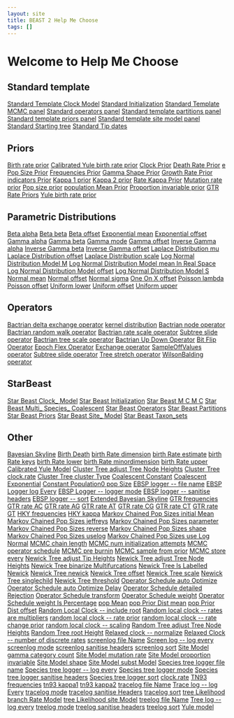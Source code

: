 ```yaml
---
layout: site
title: BEAST 2 Help Me Choose
tags: []
---
```


# Welcome to Help Me Choose

## Standard template
<a href='/hmc/hmc/Standard/Clock_Model/'>Standard Template Clock Model</a>
<a href='/hmc/hmc/Standard/Initialization/'>Standard  Initialization</a>
<a href='/hmc/hmc/Standard/MCMC/'>Standard Template MCMC panel</a>
<a href='/hmc/hmc/Standard/Operators/'>Standard  operators panel</a>
<a href='/hmc/hmc/Standard/Partitions/'>Standard template partitions panel</a>
<a href='/hmc/hmc/Standard/Priors/'>Standard template priors panel</a>
<a href='/hmc/hmc/Standard/Site_Model/'>Standard template site model panel</a>
<a href='/hmc/hmc/Standard/Starting_tree/'>Standard Starting tree</a>
<a href='/hmc/hmc/Standard/Tip_Dates/'>Standard  Tip dates</a>

## Priors
<a href='/hmc/hmc/Priors/BirthRatePrior/'>Birth rate prior</a>
<a href='/hmc/hmc/Priors/CalibratedYuleBirthRatePrior/'>Calibrated Yule birth rate prior</a>
<a href='/hmc/hmc/Priors/ClockPrior/'>Clock Prior</a>
<a href='/hmc/hmc/Priors/DeathRatePrior/'>Death Rate Prior</a>
<a href='/hmc/hmc/Priors/ePopSizePrior/'>e Pop Size Prior</a>
<a href='/hmc/hmc/Priors/FrequenciesPrior/'>Frequencies Prior</a>
<a href='/hmc/hmc/Priors/GammaShapePrior/'>Gamma Shape Prior</a>
<a href='/hmc/hmc/Priors/GrowthRatePrior/'>Growth Rate Prior</a>
<a href='/hmc/hmc/Priors/indicatorsPrior/'>indicators Prior</a>
<a href='/hmc/hmc/Priors/kappa1Prior/'>Kappa 1 prior</a>
<a href='/hmc/hmc/Priors/kappa2Prior/'>Kappa 2 prior</a>
<a href='/hmc/hmc/Priors/KappaPrior/'>Rate Kappa Prior</a>
<a href='/hmc/hmc/Priors/MutationRatePrior/'>Mutation rate prior</a>
<a href='/hmc/hmc/Priors/PopSizePrior/'>Pop size prior</a>
<a href='/hmc/hmc/Priors/populationMeanPrior/'>population Mean Prior</a>
<a href='/hmc/hmc/Priors/PropInvariantPrior/'>Proportion invariable prior</a>
<a href='/hmc/hmc/Priors/RateGTRPrior/'>GTR Rate Priors</a>
<a href='/hmc/hmc/Priors/YuleBirthRatePrior/'>Yule birth rate prior</a>

## Parametric Distributions
<a href='/hmc/hmc/ParametricDistributions/Beta/alpha/'>Beta alpha</a>
<a href='/hmc/hmc/ParametricDistributions/Beta/beta/'>Beta beta</a>
<a href='/hmc/hmc/ParametricDistributions/Beta/offset/'>Beta offset</a>
<a href='/hmc/hmc/ParametricDistributions/Exponential/mean/'>Exponential mean</a>
<a href='/hmc/hmc/ParametricDistributions/Exponential/offset/'>Exponential offset</a>
<a href='/hmc/hmc/ParametricDistributions/Gamma/alpha/'>Gamma alpha</a>
<a href='/hmc/hmc/ParametricDistributions/Gamma/beta/'>Gamma beta</a>
<a href='/hmc/hmc/ParametricDistributions/Gamma/mode/'>Gamma mode</a>
<a href='/hmc/hmc/ParametricDistributions/Gamma/offset/'>Gamma offset</a>
<a href='/hmc/hmc/ParametricDistributions/InverseGamma/alpha/'>Inverse Gamma alpha</a>
<a href='/hmc/hmc/ParametricDistributions/InverseGamma/beta/'>Inverse Gamma beta</a>
<a href='/hmc/hmc/ParametricDistributions/InverseGamma/offset/'>Inverse Gamma offset</a>
<a href='/hmc/hmc/ParametricDistributions/LaplaceDistribution/mu/'>Laplace Distribution mu</a>
<a href='/hmc/hmc/ParametricDistributions/LaplaceDistribution/offset/'>Laplace Distribution offset</a>
<a href='/hmc/hmc/ParametricDistributions/LaplaceDistribution/scale/'>Laplace Distribution scale</a>
<a href='/hmc/hmc/ParametricDistributions/LogNormalDistributionModel/M/'>Log Normal Distribution Model  M</a>
<a href='/hmc/hmc/ParametricDistributions/LogNormalDistributionModel/meanInRealSpace/'>Log Normal Distribution Model mean In Real Space</a>
<a href='/hmc/hmc/ParametricDistributions/LogNormalDistributionModel/offset/'>Log Normal Distribution Model offset</a>
<a href='/hmc/hmc/ParametricDistributions/LogNormalDistributionModel/S/'>Log Normal Distribution Model  S</a>
<a href='/hmc/hmc/ParametricDistributions/Normal/mean/'>Normal mean</a>
<a href='/hmc/hmc/ParametricDistributions/Normal/offset/'>Normal offset</a>
<a href='/hmc/hmc/ParametricDistributions/Normal/sigma/'>Normal sigma</a>
<a href='/hmc/hmc/ParametricDistributions/OneOnX/offset/'>One On X offset</a>
<a href='/hmc/hmc/ParametricDistributions/Poisson/lambda/'>Poisson lambda</a>
<a href='/hmc/hmc/ParametricDistributions/Poisson/offset/'>Poisson offset</a>
<a href='/hmc/hmc/ParametricDistributions/Uniform/lower/'>Uniform lower</a>
<a href='/hmc/hmc/ParametricDistributions/Uniform/offset/'>Uniform offset</a>
<a href='/hmc/hmc/ParametricDistributions/Uniform/upper/'>Uniform upper</a>

## Operators
<a href='/hmc/hmc/Operators/BactrianDeltaExchange/'>Bactrian delta exchange operator</a>
<a href='/hmc/hmc/Operators/BactrianDistribution/'>kernel distribution</a>
<a href='/hmc/hmc/Operators/BactrianNodeOperator/'>Bactrian node operator</a>
<a href='/hmc/hmc/Operators/BactrianRandomWalk/'>Bactrian random walk operator</a>
<a href='/hmc/hmc/Operators/BactrianRateScaler/'>Bactrian rate scale operator</a>
<a href='/hmc/hmc/Operators/BactrianSubtreeSlide/'>Subtree slide operator</a>
<a href='/hmc/hmc/Operators/BactrianTreeScaler/'>Bactrian tree scale operator</a>
<a href='/hmc/hmc/Operators/BactrianUpDown/'>Bactrian Up Down Operator</a>
<a href='/hmc/hmc/Operators/BitFlipper/'>Bit Flip Operator</a>
<a href='/hmc/hmc/Operators/EpochFlexer/'>Epoch Flex Operator</a>
<a href='/hmc/hmc/Operators/Exchange/'>Exchange operator</a>
<a href='/hmc/hmc/Operators/SampleOffValues/'>SampleOffValues operator</a>
<a href='/hmc/hmc/Operators/SubtreeSlide/'>Subtree slide operator</a>
<a href='/hmc/hmc/Operators/TreeStretcher/'>Tree stretch operator</a>
<a href='/hmc/hmc/Operators/WilsonBalding/'>WilsonBalding operator</a>

## StarBeast
<a href='/hmc/hmc/StarBeast/Clock_Model/'>Star Beast  Clock_ Model</a>
<a href='/hmc/hmc/StarBeast/Initialization/'>Star Beast  Initialization</a>
<a href='/hmc/hmc/StarBeast/MCMC/'>Star Beast  M C M C</a>
<a href='/hmc/hmc/StarBeast/Multi_Species_Coalescent/'>Star Beast  Multi_ Species_ Coalescent</a>
<a href='/hmc/hmc/StarBeast/Operators/'>Star Beast  Operators</a>
<a href='/hmc/hmc/StarBeast/Partitions/'>Star Beast  Partitions</a>
<a href='/hmc/hmc/StarBeast/Priors/'>Star Beast  Priors</a>
<a href='/hmc/hmc/StarBeast/Site_Model/'>Star Beast  Site_ Model</a>
<a href='/hmc/hmc/StarBeast/Taxon_sets/'>Star Beast  Taxon_sets</a>

## Other
<a href='/hmc/hmc/BayesianSkyline/index/'>Bayesian Skyline</a>
<a href='/hmc/hmc/BirthDeath/index/'>Birth Death</a>
<a href='/hmc/hmc/birthRate/dimension/'>birth Rate dimension</a>
<a href='/hmc/hmc/birthRate/estimate/'>birth Rate estimate</a>
<a href='/hmc/hmc/birthRate/keys/'>birth Rate keys</a>
<a href='/hmc/hmc/birthRate/lower/'>birth Rate lower</a>
<a href='/hmc/hmc/birthRate/minordimension/'>birth Rate minordimension</a>
<a href='/hmc/hmc/birthRate/upper/'>birth Rate upper</a>
<a href='/hmc/hmc/CalibratedYuleModel/index/'>Calibrated Yule Model</a>
<a href='/hmc/hmc/ClusterTree/adjustTreeNodeHeights/'>Cluster Tree adjust Tree Node Heights</a>
<a href='/hmc/hmc/ClusterTree/clock.rate/'>Cluster Tree clock.rate</a>
<a href='/hmc/hmc/ClusterTree/clusterType/'>Cluster Tree cluster Type</a>
<a href='/hmc/hmc/CoalescentConstant/index/'>Coalescent Constant</a>
<a href='/hmc/hmc/CoalescentExponential/index/'>Coalescent Exponential</a>
<a href='/hmc/hmc/ConstantPopulation0/popSize/'>Constant Population0 pop Size</a>
<a href='/hmc/hmc/EBSPLogger/fileName/'>EBSP logger -- file name</a>
<a href='/hmc/hmc/EBSPLogger/logEvery/'>EBSP Logger log Every</a>
<a href='/hmc/hmc/EBSPLogger/mode/'>EBSP Logger -- logger mode</a>
<a href='/hmc/hmc/EBSPLogger/sanitiseHeaders/'>EBSP logger -- sanitise headers</a>
<a href='/hmc/hmc/EBSPLogger/sort/'>EBSP logger -- sort</a>
<a href='/hmc/hmc/ExtendedBayesianSkyline/index/'>Extended Bayesian Skyline</a>
<a href='/hmc/hmc/gtr/frequencies/'>GTR frequencies</a>
<a href='/hmc/hmc/gtr/rateAC/'>GTR rate AC</a>
<a href='/hmc/hmc/gtr/rateAG/'>GTR rate AG</a>
<a href='/hmc/hmc/gtr/rateAT/'>GTR rate AT</a>
<a href='/hmc/hmc/gtr/rateCG/'>GTR rate CG</a>
<a href='/hmc/hmc/gtr/rateCT/'>GTR rate CT</a>
<a href='/hmc/hmc/gtr/rateGT/'>GTR rate GT</a>
<a href='/hmc/hmc/hky/frequencies/'>HKY frequencies</a>
<a href='/hmc/hmc/hky/kappa/'>HKY kappa</a>
<a href='/hmc/hmc/MarkovChainedPopSizes/initialMean/'>Markov Chained Pop Sizes initial Mean</a>
<a href='/hmc/hmc/MarkovChainedPopSizes/jeffreys/'>Markov Chained Pop Sizes jeffreys</a>
<a href='/hmc/hmc/MarkovChainedPopSizes/parameter/'>Markov Chained Pop Sizes parameter</a>
<a href='/hmc/hmc/MarkovChainedPopSizes/reverse/'>Markov Chained Pop Sizes reverse</a>
<a href='/hmc/hmc/MarkovChainedPopSizes/shape/'>Markov Chained Pop Sizes shape</a>
<a href='/hmc/hmc/MarkovChainedPopSizes/uselog/'>Markov Chained Pop Sizes uselog</a>
<a href='/hmc/hmc/MarkovChainedPopSizes/useLogNormal/'>Markov Chained Pop Sizes use Log Normal</a>
<a href='/hmc/hmc/mcmc/chainLength/'>MCMC chain length</a>
<a href='/hmc/hmc/mcmc/numInitializationAttempts/'>MCMC num initialization attempts</a>
<a href='/hmc/hmc/mcmc/operatorschedule/'>MCMC operator schedule</a>
<a href='/hmc/hmc/mcmc/preBurnin/'>MCMC pre burnin</a>
<a href='/hmc/hmc/mcmc/sampleFromPrior/'>MCMC sample from prior</a>
<a href='/hmc/hmc/mcmc/storeEvery/'>MCMC store every</a>
<a href='/hmc/hmc/NewickTree/adjustTipHeights/'>Newick Tree adjust Tip Heights</a>
<a href='/hmc/hmc/NewickTree/adjustTreeNodeHeights/'>Newick Tree adjust Tree Node Heights</a>
<a href='/hmc/hmc/NewickTree/binarizeMultifurcations/'>Newick Tree binarize Multifurcations</a>
<a href='/hmc/hmc/NewickTree/IsLabelledNewick/'>Newick Tree  Is Labelled Newick</a>
<a href='/hmc/hmc/NewickTree/newick/'>Newick Tree newick</a>
<a href='/hmc/hmc/NewickTree/offset/'>Newick Tree offset</a>
<a href='/hmc/hmc/NewickTree/scale/'>Newick Tree scale</a>
<a href='/hmc/hmc/NewickTree/singlechild/'>Newick Tree singlechild</a>
<a href='/hmc/hmc/NewickTree/threshold/'>Newick Tree threshold</a>
<a href='/hmc/hmc/OperatorSchedule/autoOptimize/'>Operator Schedule auto Optimize</a>
<a href='/hmc/hmc/OperatorSchedule/autoOptimizeDelay/'>Operator Schedule auto Optimize Delay</a>
<a href='/hmc/hmc/OperatorSchedule/detailedRejection/'>Operator Schedule detailed Rejection</a>
<a href='/hmc/hmc/OperatorSchedule/transform/'>Operator Schedule transform</a>
<a href='/hmc/hmc/OperatorSchedule/weight/'>Operator Schedule weight</a>
<a href='/hmc/hmc/OperatorSchedule/weightIsPercentage/'>Operator Schedule weight Is Percentage</a>
<a href='/hmc/hmc/popMean/index/'>pop Mean</a>
<a href='/hmc/hmc/popPriorDist/mean/'>pop Prior Dist mean</a>
<a href='/hmc/hmc/popPriorDist/offset/'>pop Prior Dist offset</a>
<a href='/hmc/hmc/RandomLocalClock/includeRoot/'>Random Local Clock -- include root</a>
<a href='/hmc/hmc/RandomLocalClock/ratesAreMultipliers/'>Random local clock -- rates are multipliers</a>
<a href='/hmc/hmc/RandomLocalClock/RatesPrior/'>random local clock -- rate prior</a>
<a href='/hmc/hmc/RandomLocalClock/RRateChangesPrior/'>random local clock -- rate change prior</a>
<a href='/hmc/hmc/RandomLocalClock/scaling/'>random local clock -- scaling</a>
<a href='/hmc/hmc/RandomTree/adjustTreeNodeHeights/'>Random Tree adjust Tree Node Heights</a>
<a href='/hmc/hmc/RandomTree/rootHeight/'>Random Tree root Height</a>
<a href='/hmc/hmc/RelaxedClock/normalize/'>Relaxed clock -- normalize</a>
<a href='/hmc/hmc/RelaxedClock/numberOfDiscreteRates/'>Relaxed Clock -- number of discrete rates</a>
<a href='/hmc/hmc/screenlog/fileName/'>screenlog file Name</a>
<a href='/hmc/hmc/screenlog/logEvery/'>Screen log -- log every</a>
<a href='/hmc/hmc/screenlog/mode/'>screenlog mode</a>
<a href='/hmc/hmc/screenlog/sanitiseHeaders/'>screenlog sanitise headers</a>
<a href='/hmc/hmc/screenlog/sort/'>screenlog sort</a>
<a href='/hmc/hmc/SiteModel/gammaCategoryCount/'>Site Model gamma category count</a>
<a href='/hmc/hmc/SiteModel/mutationRate/'>Site Model mutation rate</a>
<a href='/hmc/hmc/SiteModel/proportionInvariant/'>Site Model proportion invariable</a>
<a href='/hmc/hmc/SiteModel/shape/'>Site Model shape</a>
<a href='/hmc/hmc/SiteModel/substModel/'>Site Model subst Model</a>
<a href='/hmc/hmc/speciesTreeLogger/fileName/'>Species tree logger file name</a>
<a href='/hmc/hmc/speciesTreeLogger/logEvery/'>Species tree logger -- log every</a>
<a href='/hmc/hmc/speciesTreeLogger/mode/'>Species tree logger mode</a>
<a href='/hmc/hmc/speciesTreeLogger/sanitiseHeaders/'>Species tree logger sanitise headers</a>
<a href='/hmc/hmc/speciesTreeLogger/sort/'>Species tree logger sort</a>
<a href='/hmc/hmc/StrictClock/clock.rate/'>clock.rate</a>
<a href='/hmc/hmc/tn93/frequencies/'>TN93 frequencies</a>
<a href='/hmc/hmc/tn93/kappa1/'>tn93 kappa1</a>
<a href='/hmc/hmc/tn93/kappa2/'>tn93 kappa2</a>
<a href='/hmc/hmc/tracelog/fileName/'>tracelog file Name</a>
<a href='/hmc/hmc/tracelog/logEvery/'>Trace log -- log Every</a>
<a href='/hmc/hmc/tracelog/mode/'>tracelog mode</a>
<a href='/hmc/hmc/tracelog/sanitiseHeaders/'>tracelog sanitise Headers</a>
<a href='/hmc/hmc/tracelog/sort/'>tracelog sort</a>
<a href='/hmc/hmc/treeLikelihood/branchRateModel/'>tree Likelihood branch Rate Model</a>
<a href='/hmc/hmc/treeLikelihood/siteModel/'>tree Likelihood site Model</a>
<a href='/hmc/hmc/treelog/fileName/'>treelog file Name</a>
<a href='/hmc/hmc/treelog/logEvery/'>Tree log -- log every</a>
<a href='/hmc/hmc/treelog/mode/'>treelog mode</a>
<a href='/hmc/hmc/treelog/sanitiseHeaders/'>treelog sanitise headers</a>
<a href='/hmc/hmc/treelog/sort/'>treelog sort</a>
<a href='/hmc/hmc/YuleModel/index/'>Yule model</a>
